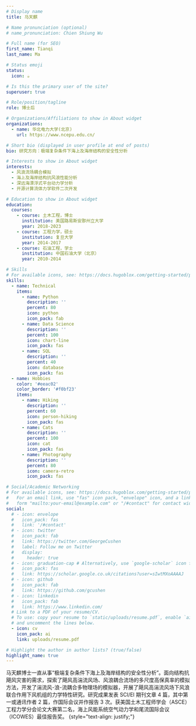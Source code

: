 ```yaml
---
# Display name
title: 马天麒

# Name pronunciation (optional)
# name_pronunciation: Chien Shiung Wu

# Full name (for SEO)
first_name: Tianqi
last_name: Ma

# Status emoji
status:
  icon: ☕️

# Is this the primary user of the site?
superuser: true

# Role/position/tagline
role: 博士后

# Organizations/Affiliations to show in About widget
organizations:
  - name: 华北电力大学(北京)
    url: https://www.ncepu.edu.cn/

# Short bio (displayed in user profile at end of posts)
bio: 研究方向：极端复杂条件下海上及海岸结构的安全性分析

# Interests to show in About widget
interests:
  - 风浪流场耦合模拟
  - 海上及海岸结构抗风浪性能分析
  - 深远海漂浮式平台动力学分析
  - 开源计算流体力学软件二次开发

# Education to show in About widget
education:
  courses:
    - course: 土木工程，博士
      institution: 美国路易斯安那州立大学
      year: 2018-2023
    - course: 工程力学，硕士
      institution: 复旦大学
      year: 2014-2017
    - course: 石油工程，学士
      institution: 中国石油大学（北京）
      year: 2010-2014

# Skills
# For available icons, see: https://docs.hugoblox.com/getting-started/page-builder/#icons
skills:
  - name: Technical
    items:
      - name: Python
        description: ''
        percent: 80
        icon: python
        icon_pack: fab
      - name: Data Science
        description: ''
        percent: 100
        icon: chart-line
        icon_pack: fas
      - name: SQL
        description: ''
        percent: 40
        icon: database
        icon_pack: fas
  - name: Hobbies
    color: '#eeac02'
    color_border: '#f0bf23'
    items:
      - name: Hiking
        description: ''
        percent: 60
        icon: person-hiking
        icon_pack: fas
      - name: Cats
        description: ''
        percent: 100
        icon: cat
        icon_pack: fas
      - name: Photography
        description: ''
        percent: 80
        icon: camera-retro
        icon_pack: fas

# Social/Academic Networking
# For available icons, see: https://docs.hugoblox.com/getting-started/page-builder/#icons
#   For an email link, use "fas" icon pack, "envelope" icon, and a link in the
#   form "mailto:your-email@example.com" or "/#contact" for contact widget.
social:
  # - icon: envelope
  #   icon_pack: fas
  #   link: '/#contact'
  # - icon: twitter
  #   icon_pack: fab
  #   link: https://twitter.com/GeorgeCushen
  #   label: Follow me on Twitter
  #   display:
  #     header: true
  # - icon: graduation-cap # Alternatively, use `google-scholar` icon from `ai` icon pack
  #   icon_pack: fas
  #   link: https://scholar.google.co.uk/citations?user=sIwtMXoAAAAJ
  # - icon: github
  #   icon_pack: fab
  #   link: https://github.com/gcushen
  # - icon: linkedin
  #   icon_pack: fab
  #   link: https://www.linkedin.com/
  # Link to a PDF of your resume/CV.
  # To use: copy your resume to `static/uploads/resume.pdf`, enable `ai` icons in `params.yaml`,
  # and uncomment the lines below.
  - icon: cv
    icon_pack: ai
    link: uploads/resume.pdf

# Highlight the author in author lists? (true/false)
highlight_name: true
---
```


马天麒博士一直从事“极端复杂条件下海上及海岸结构的安全性分析”。面向结构抗飓风灾害的需求，探索了飓风高湍流风场、风浪耦合流场的多尺度高保真率的模拟方法，开发了湍流风-浪-流耦合多物理场的模拟器，开展了飓风高湍流风场下风浪联合作用下风机组的力学特性研究。研究成果发表 SCI/EI 期刊文章 4 篇，其中第
一或通讯作者 2 篇，作国际会议并作报告 3 次。获美国土木工程师学会（ASCE）工程力学分会论文大赛第二名，海上风能系统空气动力学和尾流国际会议（ICOWES）最佳报告奖。
{style="text-align: justify;"}
